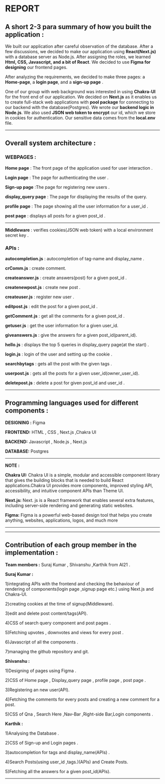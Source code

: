 # REPORT 

## A short 2-3 para summary of how you built the application :

We built our application after careful observation of the database. After a few discussions, we decided to make our application using **React(Next.js)** with a database server as Node.js. After assigning the roles, we learned **Html, CSS, Javascript, and a bit of React**. We decided to use **Figma for designing** our frontend pages.

After analyzing the requirements, we decided to make three pages: a **Home-page**, a **login page**, and a **sign-up page** .

One of our group with web background was interested in using **Chakra-UI** for the front end of our application. We decided on **Next.js** as it enables us to create full-stack web applications with **pool package** for connecting to our backend with the database(Postgres). We wrote our **backend logic in Node.js**. We also used **JSON web token to encrypt** our id, which we store in cookies for authentication. Our sensitive data comes from the **local.env** file.

---

## Overall system architecture :

### WEBPAGES :

**Home page** : The front page of the application used for user interaction .

**Login page** : The page for authenticating the user .

**Sign-up page** :The page for registering new users .

**display_query page** : The page for displaying the results of the query.

**profile page** : The page showing all the user information for a user_id .

**post page** : displays all posts for a given post_id .

---

**Middleware** : verifies cookies(JSON web token) with a local environment secret key .

### APIs :

**autocompletion.js** : autocompletion of tag-name and display_name .

**crComm.js** : create comment.

**createanswer.js**   : create answers(post) for a given post_id .

**createnewpost.js** : create new post .

**createuser.js** : register new user .

**editpost.js** : edit the post for a given post_id .

**getComment.js** : get all the comments for a given post_id .

**getuser.js** : get the user information for a given user_id.

**giveanswers.js** : give the answers for a given post_id(parent_id).

**hello.js** : displays the top 5 queries in display_query page(at the start) .

**login.js** : login of the user and setting up the cookie .

**searchbytags** : gets all the post with the given tags .

**userpost.js** : gets all the posts for a given user_id(owner_user_id).

**deletepost.js** : delete a post for given post_id and user_id .



---
## Programming languages used for different components :

**DESIGNING :** Figma

**FRONTEND:** HTML , CSS , Next.js ,Chakra UI

**BACKEND:** Javascript , Node.js , Next.js

**DATABASE:** Postgres

---

**NOTE :**

**Chakra UI:** Chakra UI is a simple, modular and accessible component library that gives the building blocks that is needed to build React applications.Chakra UI provides more components, improved styling API, accessibility, and intuitive component APIs than Theme UI. 

**Next.js:** Next. js is a React framework that enables several extra features, including server-side rendering and generating static websites.

**Figma:** Figma is a powerful web-based design tool that helps you create anything, websites, applications, logos, and much more

---

---

## Contribution of each group member in the implementation :

**Team members :** Suraj Kumar , Shivanshu ,Karthik from AI21 .

**Suraj Kumar :** 

1)integrating APIs with the frontend and checking the behaviour of rendering of components(login page ,signup page etc.) using Next.js and Chakra-UI.

2)creating cookies at the time of signup(Middleware).

3)edit and delete post content/tags(API).

4)CSS of search query component and post pages .

5)Fetching upvotes , downvotes and views for every post .

6)Javascript of all the components .

7)managing the github repository and git.

**Shivanshu :** 

1)Designing of pages using Figma .

2)CSS of Home page , Display_query page , profile page , post page .

3)Registering an new user(API).

4)Fetching the comments for every posts and creating a new comment for a post.

5)CSS of Qna , Search Here ,Nav-Bar ,Right-side Bar,Login components .

**Karthik :**

1)Analysing the Database .

2)CSS of Sign-up and Login pages .

3)autocompletion for tags and display_name(APIs) .

4)Search Posts(using user_id ,tags.)(APIs) and Create Posts.

5)Fetching all the answers for a given post_id(APIs).


---

